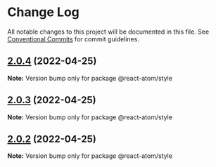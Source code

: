 # Change Log

All notable changes to this project will be documented in this file.
See [Conventional Commits](https://conventionalcommits.org) for commit guidelines.

## [2.0.4](https://github.com/react-atom/react-atom/compare/@react-atom/style@2.0.3...@react-atom/style@2.0.4) (2022-04-25)

**Note:** Version bump only for package @react-atom/style





## [2.0.3](https://github.com/react-atom/react-atom/compare/@react-atom/style@2.0.2...@react-atom/style@2.0.3) (2022-04-25)

**Note:** Version bump only for package @react-atom/style





## [2.0.2](https://github.com/react-atom/react-atom/compare/@react-atom/style@2.0.1...@react-atom/style@2.0.2) (2022-04-25)

**Note:** Version bump only for package @react-atom/style

